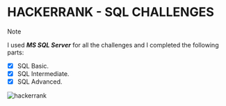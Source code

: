 # HACKERRANK - SQL CHALLENGES

> [!NOTE]  
> I used ***MS SQL Server*** for all the challenges and I completed the following parts:
>- [x] SQL Basic.
>- [x] SQL Intermediate.
>- [x] SQL Advanced.

![hackerrank](https://github.com/lphngdo/hackerrank_sql/assets/145152948/21f80f96-17b0-4445-b542-53d66edca7ce)
